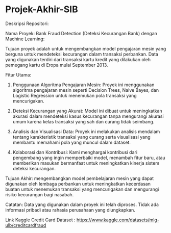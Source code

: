 # Projek-Akhir-SIB

Deskripsi Repositori: 
 
Nama Proyek: Bank Fraud Detection (Deteksi Kecurangan Bank) dengan Machine Learning: 

Tujuan proyek adalah untuk mengembangkan model pengajaran mesin yang berguna untuk mendeteksi kecurangan dalam transaksi perbankan. Data yang digunakan terdiri dari transaksi kartu kredit yang dilakukan oleh pemegang kartu di Eropa mulai September 2013.


Fitur Utama:
1. Penggunaan Algoritma Pengajaran Mesin: Proyek ini menggunakan algoritma pengajaran mesin seperti Decision Trees, Naive Bayes, dan Logistic Regression untuk menemukan pola transaksi yang mencurigakan.

2. Deteksi Kecurangan yang Akurat: Model ini dibuat untuk meningkatkan akurasi dalam mendeteksi kasus kecurangan tanpa mengurangi akurasi umum karena kelas transaksi yang sah dan curang tidak seimbang.

3. Analisis dan Visualisasi Data: Proyek ini melakukan analisis mendalam tentang karakteristik transaksi yang curang serta visualisasi yang membantu memahami pola yang muncul dalam dataset.

4. Kolaborasi dan Kontribusi: Kami menghargai kontribusi dari pengembang yang ingin memperbaiki model, menambah fitur baru, atau memberikan masukan bermanfaat untuk meningkatkan kinerja sistem deteksi kecurangan.

Tujuan Akhir:
mengembangkan model pembelajaran mesin yang dapat digunakan oleh lembaga perbankan untuk meningkatkan kecerdasan buatan untuk menemukan transaksi yang mencurigakan dan mengurangi risiko kecurangan bagi nasabah.

Catatan: Data yang digunakan dalam proyek ini telah diproses. Tidak ada informasi pribadi atau rahasia perusahaan yang diungkapkan.

Link Kaggle Credit Card Dataset :
https://www.kaggle.com/datasets/mlg-ulb/creditcardfraud
